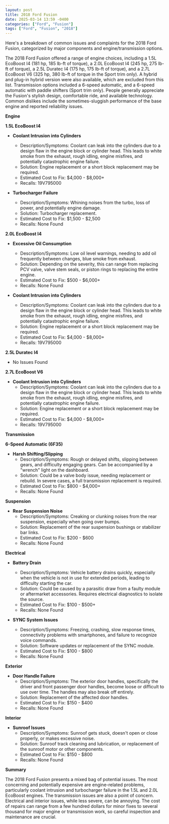 ```yaml
---
layout: post
title: 2018 Ford Fusion
date: 2025-03-14 13:59 -0400
categories: ["Ford", "Fusion"]
tags: ["Ford", "Fusion", "2018"]
---
```

Here's a breakdown of common issues and complaints for the 2018 Ford Fusion, categorized by major components and engine/transmission options.

The 2018 Ford Fusion offered a range of engine choices, including a 1.5L EcoBoost I4 (181 hp, 185 lb-ft of torque), a 2.0L EcoBoost I4 (245 hp, 275 lb-ft of torque), a 2.5L Duratec I4 (175 hp, 175 lb-ft of torque), and a 2.7L EcoBoost V6 (325 hp, 380 lb-ft of torque in the Sport trim only). A hybrid and plug-in hybrid version were also available, which are excluded from this list. Transmission options included a 6-speed automatic, and a 6-speed automatic with paddle shifters (Sport trim only). People generally appreciate the Fusion's stylish design, comfortable ride, and available technology. Common dislikes include the sometimes-sluggish performance of the base engine and reported reliability issues.

**Engine**

**1.5L EcoBoost I4**

*   **Coolant Intrusion into Cylinders**
    *   Description/Symptoms: Coolant can leak into the cylinders due to a design flaw in the engine block or cylinder head. This leads to white smoke from the exhaust, rough idling, engine misfires, and potentially catastrophic engine failure.
    *   Solution: Engine replacement or a short block replacement may be required.
    *   Estimated Cost to Fix: $4,000 - $8,000+
    *   Recalls: 19V795000

*   **Turbocharger Failure**
    *   Description/Symptoms: Whining noises from the turbo, loss of power, and potentially engine damage.
    *   Solution: Turbocharger replacement.
    *   Estimated Cost to Fix: $1,500 - $2,500
    *   Recalls: None Found

**2.0L EcoBoost I4**

*   **Excessive Oil Consumption**
    * Description/Symptoms: Low oil level warnings, needing to add oil frequently between changes, blue smoke from exhaust.
    * Solution: Depending on the severity, this can range from replacing PCV valve, valve stem seals, or piston rings to replacing the entire engine.
    * Estimated Cost to Fix: $500 - $6,000+
    * Recalls: None Found

*   **Coolant Intrusion into Cylinders**
    *   Description/Symptoms: Coolant can leak into the cylinders due to a design flaw in the engine block or cylinder head. This leads to white smoke from the exhaust, rough idling, engine misfires, and potentially catastrophic engine failure.
    *   Solution: Engine replacement or a short block replacement may be required.
    *   Estimated Cost to Fix: $4,000 - $8,000+
    *   Recalls: 19V795000

**2.5L Duratec I4**

*   No Issues Found

**2.7L EcoBoost V6**

*   **Coolant Intrusion into Cylinders**
    *   Description/Symptoms: Coolant can leak into the cylinders due to a design flaw in the engine block or cylinder head. This leads to white smoke from the exhaust, rough idling, engine misfires, and potentially catastrophic engine failure.
    *   Solution: Engine replacement or a short block replacement may be required.
    *   Estimated Cost to Fix: $4,000 - $8,000+
    *   Recalls: 19V795000

**Transmission**

**6-Speed Automatic (6F35)**

*   **Harsh Shifting/Slipping**
    *   Description/Symptoms: Rough or delayed shifts, slipping between gears, and difficulty engaging gears. Can be accompanied by a "wrench" light on the dashboard.
    *   Solution: Could be a valve body issue, needing replacement or rebuild. In severe cases, a full transmission replacement is required.
    *   Estimated Cost to Fix: $800 - $4,000+
    *   Recalls: None Found

**Suspension**

*   **Rear Suspension Noise**
    *   Description/Symptoms: Creaking or clunking noises from the rear suspension, especially when going over bumps.
    *   Solution: Replacement of the rear suspension bushings or stabilizer bar links.
    *   Estimated Cost to Fix: $200 - $600
    *   Recalls: None Found

**Electrical**

*   **Battery Drain**
    *   Description/Symptoms: Vehicle battery drains quickly, especially when the vehicle is not in use for extended periods, leading to difficulty starting the car.
    *   Solution: Could be caused by a parasitic draw from a faulty module or aftermarket accessories. Requires electrical diagnostics to isolate the source.
    *   Estimated Cost to Fix: $100 - $500+
    *   Recalls: None Found

*   **SYNC System Issues**
    *   Description/Symptoms: Freezing, crashing, slow response times, connectivity problems with smartphones, and failure to recognize voice commands.
    *   Solution: Software updates or replacement of the SYNC module.
    *   Estimated Cost to Fix: $100 - $800
    *   Recalls: None Found

**Exterior**

*   **Door Handle Failure**
    * Description/Symptoms: The exterior door handles, specifically the driver and front passenger door handles, become loose or difficult to use over time. The handles may also break off entirely.
    * Solution: Replacement of the affected door handles.
    * Estimated Cost to Fix: $150 - $400
    * Recalls: None Found

**Interior**

*   **Sunroof Issues**
    *   Description/Symptoms: Sunroof gets stuck, doesn't open or close properly, or makes excessive noise.
    *   Solution: Sunroof track cleaning and lubrication, or replacement of the sunroof motor or other components.
    *   Estimated Cost to Fix: $150 - $800
    *   Recalls: None Found

**Summary**

The 2018 Ford Fusion presents a mixed bag of potential issues. The most concerning and potentially expensive are engine-related problems, particularly coolant intrusion and turbocharger failure in the 1.5L and 2.0L EcoBoost engines. The transmission issues are also a point of concern. Electrical and interior issues, while less severe, can be annoying. The cost of repairs can range from a few hundred dollars for minor fixes to several thousand for major engine or transmission work, so careful inspection and maintenance are crucial.

